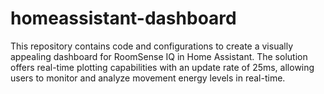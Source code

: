 # homeassistant-dashboard
This repository contains code and configurations to create a visually appealing dashboard for RoomSense IQ in Home Assistant.  The solution offers real-time plotting capabilities with an update rate of 25ms, allowing users to monitor and analyze movement energy levels in real-time.
